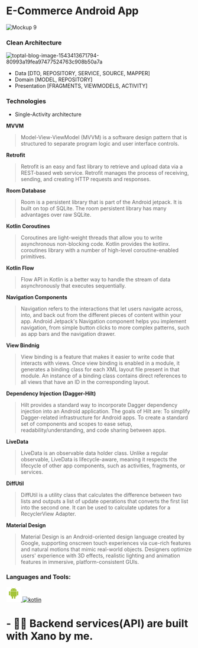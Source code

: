# E-Commerce Android App
![Mockup 9](https://github.com/bunyatovvv/E-Commerce/assets/94047872/4ae7cfc2-f0cb-406a-881e-233ec9217585)


<h3 align="left">Clean Architecture</h3>

![toptal-blog-image-1543413671794-80993a19fea97477524763c908b50a7a](https://github.com/bunyatovvv/E-Commerce/assets/94047872/0def936c-c6b9-4c0d-8268-d2073987fcfc)


- Data [DTO, REPOSITORY, SERVICE, SOURCE, MAPPER]
- Domain [MODEL, REPOSITORY]
- Presentation [FRAGMENTS, VIEWMODELS, ACTIVITY]

<h3 align="left">Technologies</h3>

* Single-Activity architecture
 
**MVVM**
> Model-View-ViewModel (MVVM) is a software design pattern that is structured to separate program logic and user interface controls.

**Retrofit**
> Retrofit is an easy and fast library to retrieve and upload data via a REST-based web service. Retrofit manages the process of receiving, sending, and creating HTTP requests and responses.

**Room Database**
> Room is a persistent library that is part of the Android jetpack. It is built on top of SQLite. The room persistent library has many advantages over raw SQLite.

**Kotlin Coroutines**
> Coroutines are light-weight threads that allow you to write asynchronous non-blocking code. Kotlin provides the kotlinx. coroutines library with a number of high-level coroutine-enabled primitives.

**Kotlin Flow**
> Flow API in Kotlin is a better way to handle the stream of data asynchronously that executes sequentially.

**Navigation Components**
> Navigation refers to the interactions that let users navigate across, into, and back out from the different pieces of content within your app. Android Jetpack's Navigation component helps you implement navigation, from simple button clicks to more complex patterns, such as app bars and the navigation drawer.

**View Bindnig**
> View binding is a feature that makes it easier to write code that interacts with views. Once view binding is enabled in a module, it generates a binding class for each XML layout file present in that module. An instance of a binding class contains direct references to all views that have an ID in the corresponding layout.

**Dependency Injection (Dagger-Hilt)**
> Hilt provides a standard way to incorporate Dagger dependency injection into an Android application. The goals of Hilt are: To simplify Dagger-related infrastructure for Android apps. To create a standard set of components and scopes to ease setup, readability/understanding, and code sharing between apps.

**LiveData**
> LiveData is an observable data holder class. Unlike a regular observable, LiveData is lifecycle-aware, meaning it respects the lifecycle of other app components, such as activities, fragments, or services.

**DiffUtil**
> DiffUtil is a utility class that calculates the difference between two lists and outputs a list of update operations that converts the first list into the second one. It can be used to calculate updates for a RecyclerView Adapter.

**Material Design**
> Material Design is an Android-oriented design language created by Google, supporting onscreen touch experiences via cue-rich features and natural motions that mimic real-world objects. Designers optimize users' experience with 3D effects, realistic lighting and animation features in immersive, platform-consistent GUIs.

<h3 align="left">Languages and Tools:</h3>
<p align="left"> <a href="https://developer.android.com" target="_blank" rel="noreferrer"> <img src="https://raw.githubusercontent.com/devicons/devicon/master/icons/android/android-original-wordmark.svg" alt="android" width="40" height="40"/> </a> <a href="https://kotlinlang.org" target="_blank" rel="noreferrer"> <img src="https://www.vectorlogo.zone/logos/kotlinlang/kotlinlang-icon.svg" alt="kotlin" width="40" height="40"/> </a> </p>

# - 👨‍💻 Backend services(API) are built with Xano by me.
